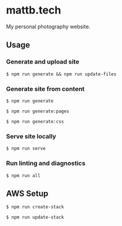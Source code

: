 # mattb.tech

My personal photography website.

## Usage

### Generate and upload site

`$ npm run generate && npm run update-files`

### Generate site from content

`$ npm run generate`

`$ npm run generate:pages`

`$ npm run generate:css`

### Serve site locally

`$ npm run serve`

### Run linting and diagnostics

`$ npm run all`

## AWS Setup

`$ npm run create-stack`

`$ npm run update-stack`

